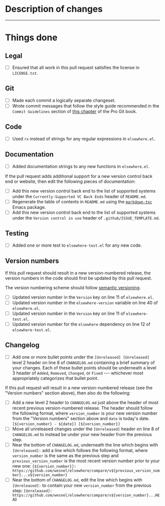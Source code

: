 # Description of changes

<!--
In this section, please write a brief summary of the changes in this pull request.
-->

---
# Things done

<!--
Please check what applies. Note that these are not hard requirements, but instead merely serve as information for reviewers and reminders to yourself.
-->

## Legal

- [ ] Ensured that all work in this pull request satisfies the license in `LICENSE.txt`.

## Git

- [ ] Made each commit a logically separate changeset.
- [ ] Wrote commit messages that follow the style guide recommended in the `Commit Guidelines` section of [this chapter](https://git-scm.com/book/en/v2/Distributed-Git-Contributing-to-a-Project) of the Pro Git book.

## Code

- [ ] Used `rx` instead of strings for any regular expressions in `elsewhere.el`.

## Documentation

- [ ] Added documentation strings to any new functions in `elsewhere.el`.

If the pull request adds additional support for a new version control back end or website, then edit the following pieces of documentation:

- [ ] Add this new version control back end to the list of supported systems under the `Currently-Supported VC Back Ends` header of `README.md`.
- [ ] Regenerate the table of contents in `README.md` using the [`markdown-toc`](https://github.com/ardumont/markdown-toc) Emacs package.
- [ ] Add this new version control back end to the list of supported systems under the `Version control in use` header of `.github/ISSUE_TEMPLATE.md`.

## Testing

- [ ] Added one or more test to `elsewhere-test.el` for any new code.

## Version numbers

<!--
This "Version numbers" section is mostly for maintainers.
-->

If this pull request should result in a new version-numbered release, the version numbers in the code should first be updated by this pull request.

The version numbering scheme should follow [semantic versioning](https://semver.org/spec/v2.0.0.html).

- [ ] Updated version number in the `Version` key on line 11 of `elsewhere.el`.
- [ ] Updated version number in the `elsewhere-version` variable on line 40 of `elsewhere.el`.
- [ ] Updated version number in the `Version` key on line 11 of `elsewhere-test.el`.
- [ ] Updated version number for the `elsewhere` dependency on line 12 of `elsewhere-test.el`.

## Changelog

- [ ] Add one or more bullet points under the `[Unreleased] [Unreleased]` level 2 header on line 8 of `CHANGELOG.md` containing a brief summary of your changes. Each of these bullet points should be underneath a level 3 header of `Added`, `Removed`, `Changed`, or `Fixed` --- whichever most appropriately categorizes that bullet point.

<!--
The remainder of this "Changelog" section is mostly for maintainers.
-->

If this pull request will result in a new version-numbered release (see the "Version numbers" section above), then also do the following:

- [ ] Add a new level 2 header to `CHANGELOG.md` just above the header of most recent previous version-numbered release. The header should follow the following format, where `version_number` is your new version number from the "Version numbers" section above and `date` is today's date.
      ```
      [${version_number} - ${date}] [${version_number}]
      ```
- [ ] Move all unreleased changes under the `[Unreleased]` header on line 8 of `CHANGELOG.md` to instead be under your new header from the previous step.
- [ ] Near the bottom of `CHANGELOG.md`, underneath the line which begins with `[Unreleased]:` add a line which follows the following format, where `version_number` is the same as the previous step and `previous_version_number` is the most recent version number prior to your new one:
      ```
      [${version_number}]: https://github.com/wesnel/elsewhere/compare/v${previous_version_number}...v${version_number}
      ```
- [ ] Near the bottom of `CHANGELOG.md`, edit the line which begins with `[Unreleased]:` to contain your new `version_number` from the previous step:
      ```
      [Unreleased]: https://github.com/wesnel/elsewhere/compare/v${version_number}...HEAD
      ```
